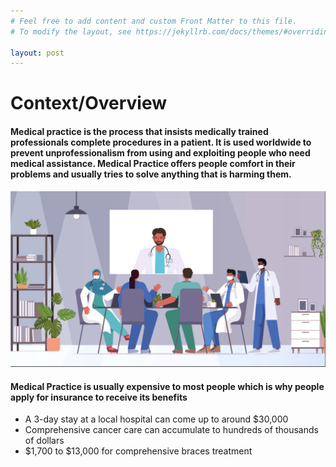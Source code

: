 ```yaml
---
# Feel free to add content and custom Front Matter to this file.
# To modify the layout, see https://jekyllrb.com/docs/themes/#overriding-theme-defaults

layout: post
---
```


# Context/Overview

#### Medical practice is the process that insists medically trained professionals complete procedures in a patient. It is used worldwide to prevent unprofessionalism from using and exploiting people who need medical assistance. Medical Practice offers people comfort in their problems and usually tries to solve anything that is harming them.

<img src="image3.jpg" alt="alt text" width="800"/>

#### Medical Practice is usually expensive to most people which is why people apply for insurance to receive its benefits
* A 3-day stay at a local hospital can come up to around $30,000
* Comprehensive cancer care can accumulate to hundreds of thousands of dollars
* $1,700 to $13,000 for comprehensive braces treatment


